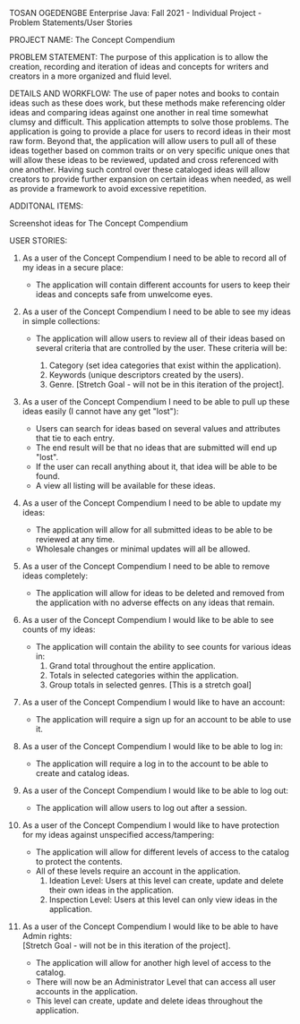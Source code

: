 TOSAN OGEDENGBE
Enterprise Java: Fall 2021 - Individual Project - Problem Statements/User Stories

PROJECT NAME: The Concept Compendium


PROBLEM STATEMENT: 
The purpose of this application is to allow the creation, recording and iteration of ideas and concepts for writers and creators in a more organized and fluid level. 

DETAILS AND WORKFLOW:
The use of paper notes and books to contain ideas such as these does work, but these methods make referencing older ideas and comparing ideas against one another in real time somewhat clumsy and difficult. This application attempts to solve those problems. The application is going to provide a place for users to record ideas in their most raw form. Beyond that, the application will allow users to pull all of these ideas together based on common traits or on very specific unique ones that will allow these ideas to be reviewed, updated and cross referenced with one another. Having such control over these cataloged ideas will allow creators to provide further expansion on certain ideas when needed, as well as provide a framework to avoid excessive repetition. 


ADDITONAL ITEMS:

Screenshot ideas for The Concept Compendium


USER STORIES:

1. As a user of the Concept Compendium I need to be able to record all of my ideas in a secure place:
	- The application will contain different accounts for users to keep their ideas and concepts safe from unwelcome eyes.  
	

2. As a user of the Concept Compendium I need to be able to see my ideas in simple collections:
	- The application will allow users to review all of their ideas based on several criteria that are controlled by the user. 
	These criteria will be: 
	  
		1. Category (set idea categories that exist within the application).	  
		2. Keywords (unique descriptors created by the users).	  
	    3. Genre. [Stretch Goal - will not be in this iteration of the project].
	  

3. As a user of the Concept Compendium I need to be able to pull up these ideas easily (I cannot have any get "lost"):
	- Users can search for ideas based on several values and attributes that tie to each entry. 
	- The end result will be that no ideas that are submitted will end up "lost".
	- If the user can recall anything about it, that idea will be able to be found. 
	- A view all listing will be available for these ideas. 
	

4. As a user of the Concept Compendium I need to be able to update my ideas:
	- The application will allow for all submitted ideas to be able to be reviewed at any time. 
	- Wholesale changes or minimal updates will all be allowed.
	

5. As a user of the Concept Compendium I need to be able to remove ideas completely:
	- The application will allow for ideas to be deleted and removed from the application with no adverse effects on any ideas that remain.


6. As a user of the Concept Compendium I would like to be able to see counts of my ideas:
	- The application will contain the ability to see counts for various ideas in:  
	    1. Grand total throughout the entire application.		
		2. Totals in selected categories within the application.
		3. Group totals in selected genres. [This is a stretch goal]
	  

7. As a user of the Concept Compendium I would like to have an account:
	- The application will require a sign up for an account to be able to use it.
	
	
8. As a user of the Concept Compendium I would like to be able to log in:
	- The application will require a log in to the account to be able to create and catalog ideas.


9. As a user of the Concept Compendium I would like to be able to log out:
	- The application will allow users to log out after a session.


10. As a user of the Concept Compendium I would like to have protection for my ideas against unspecified access/tampering: 
	- The application will allow for different levels of access to the catalog to protect the contents. 
	- All of these levels require an account in the application.
		1. Ideation Level: Users at this level can create, update and delete their own ideas in the application.  
		2. Inspection Level: Users at this level can only view ideas in the application. 


11. As a user of the Concept Compendium I would like to be able to have Admin rights:   
	[Stretch Goal - will not be in this iteration of the project].
	
	- The application will allow for another high level of access to the catalog. 
	- There will now be an Administrator Level that can access all user accounts in the application. 
	- This level can create, update and delete ideas throughout the application. 





